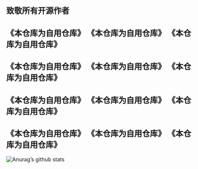 ## 致敬所有开源作者
## 《本仓库为自用仓库》 《本仓库为自用仓库》 《本仓库为自用仓库》
## 《本仓库为自用仓库》 《本仓库为自用仓库》 《本仓库为自用仓库》
## 《本仓库为自用仓库》 《本仓库为自用仓库》 《本仓库为自用仓库》
## 《本仓库为自用仓库》 《本仓库为自用仓库》 《本仓库为自用仓库》
![Anurag’s github stats](https://github-readme-stats.vercel.app/api?username=LingFeng0918&show_icons=true&icon_color=CE1D2D&text_color=718096&bg_color=ffffff&hide_title=true)
